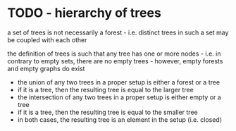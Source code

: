 
<!-- ======================================================================= -->
# TODO - hierarchy of trees

a set of trees is not necessarily a forest -
i.e. distinct trees in such a set may be coupled with each other

the definition of trees is such that any tree has one or more nodes -
i.e. in contrary to empty sets, there are no empty trees -
however, empty forests and empty graphs do exist

<!-- ======================================================================= -->

* the union of any two trees in a proper setup is either a forest or a tree
* if it is a tree, then the resulting tree is equal to the larger tree
* the intersection of any two trees in a proper setup is either empty or a tree
* if it is a tree, then the resulting tree is equal to the smaller tree
* in both cases, the resulting tree is an element in the setup (i.e. closed)
